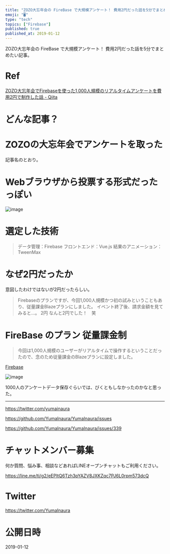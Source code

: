 ```yaml
---
title: "ZOZO大忘年会の FireBase で大規模アンケート！ 費用2円だった話を5分でまとめたい記事。"
emoji: "🖥"
type: "tech"
topics: ["Firebase"]
published: true
published_at: 2019-01-12
---
```


ZOZO大忘年会の FireBase で大規模アンケート！ 費用2円だった話を5分でまとめたい記事。

# Ref

[ZOZO大忘年会でFirebaseを使った1,000人規模のリアルタイムアンケートを費用2円で制作した話 - Qiita](https://qiita.com/tomohito_takahashi/items/fea4a931ad1734585d1c)

# どんな記事？

# ZOZOの大忘年会でアンケートを取った

記事名のとおり。

# Webブラウザから投票する形式だったっぽい

![image](https://user-images.githubusercontent.com/13635059/51070556-956eb500-1686-11e9-8143-d3d155d1bf54.png)

# 選定した技術

>データ管理：Firebase
>フロントエンド：Vue.js
>結果のアニメーション：TweenMax

# なぜ2円だったか

意図したわけではないが2円だったらしい。

>Firebaseのプランですが、今回1,000人規模かつ初の試みということもあり、従量課金Blazeプランにしました。
>イベント終了後、請求金額を見てみると…。
>2円
>なんと2円でした！　笑

# FireBase のプラン 従量課金制

>今回は1,000人規模のユーザーがリアルタイムで操作するということだったので、念のため従量課金のBlazeプランに設定しました。

[Firebase](https://firebase.google.com/pricing/?hl=ja)

![image](https://user-images.githubusercontent.com/13635059/51070588-ee3e4d80-1686-11e9-975e-11bec6ae3976.png)

1000人のアンケートデータ保存ぐらいでは、びくともしなかったのかなと思った。

---

https://twitter.com/yumainaura

https://github.com/YumaInaura/YumaInaura/issues


https://github.com/YumaInaura/YumaInaura/issues/339








<!-- Update From Qiita API -->

# チャットメンバー募集


何か質問、悩み事、相談などあればLINEオープンチャットもご利用ください。

https://line.me/ti/g2/eEPltQ6Tzh3pYAZV8JXKZqc7PJ6L0rpm573dcQ





# Twitter


https://twitter.com/YumaInaura


<!-- Update From Qiita API -->



# 公開日時

2019-01-12
